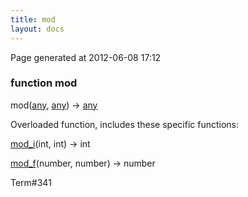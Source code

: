 ```yaml
---
title: mod
layout: docs
---
```


<div class="bottom_right_note">Page generated at 2012-06-08 17:12</div>
<h3><span class="minor">function</span> mod</h3>

mod(<a href="/docs/any.html">any</a>, <a href="/docs/any.html">any</a>) -> <a href="/docs/any.html">any</a>
<p></p>


<p>Overloaded function, includes these specific functions:</p>
<p><a href="/docs/mod_i.html">mod_i</a>(int, int) -> int</p>
<p><a href="/docs/mod_f.html">mod_f</a>(number, number) -> number</p>

<p><span class="extra_minor">Term#341</span></p>
